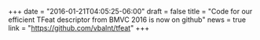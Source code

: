 +++
date = "2016-01-21T04:05:25-06:00"
draft = false
title = "Code for our efficient TFeat descriptor from BMVC 2016 is now on github"
news = true
link = "https://github.com/vbalnt/tfeat"
+++